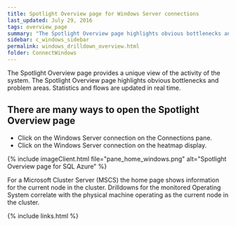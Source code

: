 ```yaml
---
title: Spotlight Overview page for Windows Server connections
last_updated: July 29, 2016
tags: overview_page
summary: "The Spotlight Overview page highlights obvious bottlenecks and problem areas."
sidebar: c_windows_sidebar
permalink: windows_drilldown_overview.html
folder: ConnectWindows
---
```



The Spotlight Overview page provides a unique view of the activity of the system. The Spotlight Overview page highlights obvious bottlenecks and problem areas. Statistics and flows are updated in real time.

## There are many ways to open the Spotlight Overview page

* Click on the Windows Server connection on the Connections pane.
* Click on the Windows Server connection on the heatmap display.


{% include imageClient.html file="pane_home_windows.png" alt="Spotlight Overview page for SQL Azure" %}


For a Microsoft Cluster Server (MSCS) the home page shows information for the current node in the cluster. Drilldowns for the monitored Operating System correlate with the physical machine operating as the current node in the cluster.

{% include links.html %}
